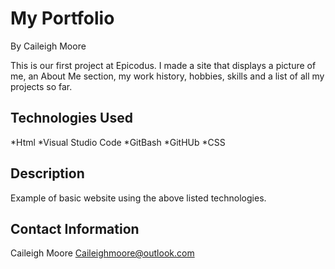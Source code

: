 # **My Portfolio**
By Caileigh Moore

This is our first project at Epicodus. I made a site that displays a picture of me, an About Me section, my work history, hobbies, skills and a list of all my projects so far.
## **Technologies Used**
*Html
*Visual Studio Code
*GitBash
*GitHUb
*CSS
## Description
Example of basic website using the above listed technologies.

## Contact Information
Caileigh Moore Caileighmoore@outlook.com
